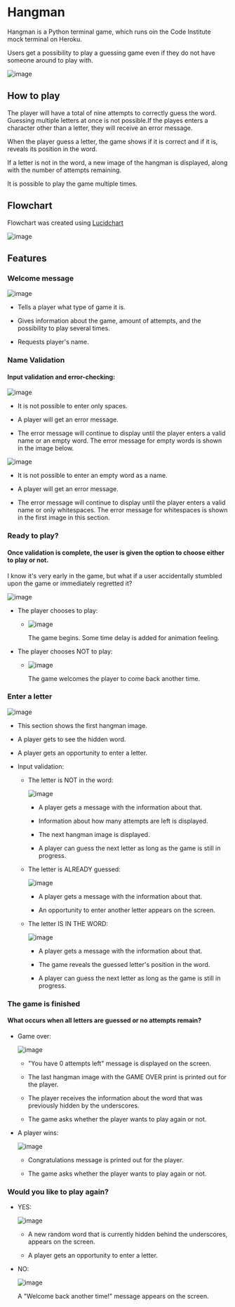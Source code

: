 # Hangman

Hangman is a Python terminal game, which runs oin the Code Institute mock terminal on Heroku.

Users get a possibility to play a guessing game even if they do not have someone around to play with.

![image](readme-images/am-i-responsive.jpg)

## How to play

 The player will have a total of nine attempts to correctly guess the word. Guessing multiple letters at once is not possible.If the playes enters a character other than a letter, they will receive an error message.

 When the player guess a letter, the game shows if it is correct and if it is, reveals its position in the word.

 If a letter is not in the word, a new image of the hangman is displayed, along with the number of attempts remaining.

 It is possible to play the game multiple times.

 ## Flowchart

 Flowchart was created using [Lucidchart]("https://www.lucidchart.com/pages/sv")

 ![image](readme-images/flowchart.jpeg)

 ## Features 

 ### Welcome message

 ![image](readme-images/welcoming-message.jpg)
  
  - Tells a player what type of game it is.
  
  - Gives information about the game, amount of attempts, and the possibility to play several times.

  - Requests player's name.

### Name Validation

#### Input validation and error-checking:

![image](readme-images/no-whitespaces-in-name.jpg)

  - It is not possible to enter only spaces.

  - A player will get an error message.

  - The error message will continue to display until the player enters a valid name or an empty word. The error message for empty words is shown in the image below.
   
![image](readme-images/no-empty-strings-in-name.jpg)

  -  It is not possible to enter an empty word as a name.

  -  A player will get an error message.

  - The error message will continue to display until the player enters a valid name or only whitespaces. The error message for whitespaces is shown in the first image in this section.

### Ready to play?

#### Once validation is complete, the user is given the option to choose either to play or not.

I know it's very early in the game, but what if a user accidentally stumbled upon the game or immediately regretted it?

![image](readme-images/hello-name.jpg)

  
 - The player chooses to play:

    - ![image](readme-images/ready-to-play.jpg)

       The game begins. Some time delay is added for animation feeling.

  - The player chooses NOT to play:
   
    - ![image](readme-images/not-ready-to-play.jpg)

      The game welcomes the player to come back another time.

 
### Enter a letter

![image](readme-images/enter-a-letter.jpg)

  - This section shows the first hangman image.

  - A player gets to see the hidden word.

  - A player gets an opportunity to enter a letter.

  - Input validation: 
  
    - The letter is NOT in the word:

      ![image](readme-images/not-in-the-word.jpg)

       - A player gets a message with the information about that.

       - Information about how many attempts are left is displayed.

       - The next hangman image is displayed.

       - A player can guess the next letter as long as the game is still in progress. 
    
    - The letter is ALREADY guessed:

      ![image](readme-images/already-guessed.jpg)

       - A player gets a message with the information about that.

       - An opportunity to enter another letter appears on the screen.

    - The letter IS IN THE WORD:

      ![image](readme-images/letter-is-in-the-word.png)

       - A player gets a message with the information about that.

       - The game reveals the guessed letter's position in the word.

       - A player can guess the next letter as long as the game is still in progress. 


### The game is finished

#### What occurs when all letters are guessed or no attempts remain?

  - Game over:
   
    ![image](readme-images/game-over.jpg)

      - "You have 0 attempts left" message is displayed on the screen.

      - The last hangman image with the GAME OVER print is printed out for the player.

      - The player receives the information about the word that was previously hidden by the underscores.

      - The game asks whether the player wants to play again or not.

  - A player wins:

    ![image](readme-images/game-winner.jpg)

      - Congratulations message is printed out for the player.

      - The game asks whether the player wants to play again or not.


### Would you like to play again?

  - YES:
   
    ![image](readme-images/play-again.jpg)

     - A new random word that is currently hidden behind the underscores, appears on the screen.

     - A player gets an opportunity to enter a letter.

  - NO:

    ![image](readme-images/no-to-play-again.jpg)

    A "Welcome back another time!" message appears on the screen.

